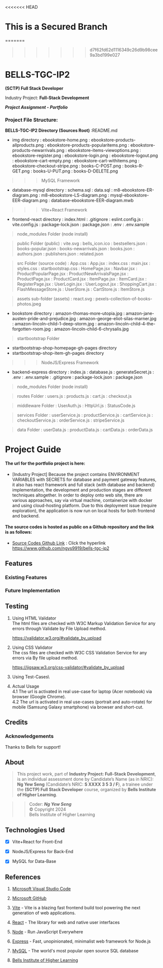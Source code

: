 <<<<<<< HEAD
<!-- This is a Secured branch -->
# This is a Secured Branch
=======
<!-- This is a Main branch -->
>>>>>>> d7f62fd62d1116349c26d9b98cee9a3bd199e027

<!-- .md means markdown -->

<!-- README.md -->
<!-- This file documents the information about the portfolio project. -->
<!-- It should be READ ME first!!! -->

<!-- Heading level 1 -->
# BELLS-TGC-IP2
**(SCTP) Full Stack Developer**

Industry Project: **Full-Stack Development**

***Project Assignment - Portfolio***

<!-- Heading level 3 -->
### Project File Structure:

**BELLS-TGC-IP2 Directory (Sources Root)**
:README.md

* img directory
: ebookstore-home.png
: ebookstore-products-allproducts.png
: ebookstore-products-popularitems.png
: ebookstore-products-newarrivals.png
: ebookstore-items-viewoptions.png
: ebookstore-register.png
: ebookstore-login.png
: ebookstore-logout.png
: ebookstore-cart-empty.png
: ebookstore-cart-withitems.png
: ebookstore-checkout-stripe.png
: books-C-POST.png
: books-R-GET.png
: books-U-PUT.png
: books-D-DELETE.png

>>> MySQL Framework
* database-mysql directory
: schema.sql
: data.sql
: m8-ebookstore-ER-diagram.png
: m8-ebookstore-LS-diagram.png
: mysql-ebookstore-EER-diagram.png
: database-ebookstore-EER-diagram.mwb

>>> Vite+React Framework
* frontend-react directory
: index.html
: .gitignore
: eslint.config.js
: vite.config.js
: package-lock.json
: package.json
: .env
: .env.sample

> node_modules Folder (node install)

> public Folder (public)
: vite.svg
: bells_icon.ico
: bestsellers.json
: books-popular.json
: books-newarrivals.json
: books.json
: authors.json
: publishers.json
: related.json

> src Folder (source code)
: App.css
: App.jsx
: index.css
: main.jsx
: styles.css
: startbootstrap.css
: HomePage.jsx
: Navbar.jsx
: ProductPopularPage.jsx
: ProductNewArrivalsPage.jsx
: ProductPage.jsx
: ProductCard.jsx
: ItemPage.jsx
: ItemCard.jsx
: RegisterPage.jsx
: UserLogin.jsx
: UserLogout.jsx
: ShoppingCart.jsx
: FlashMessageStore.js
: UserStore.js
: CartStore.js
: ItemStore.js


> assets sub-folder (assets)
: react.svg
: pexels-collection-of-books-photos.jpeg
* bookstore directory
: amazon-thomas-more-utopia.jpg
: amazon-jane-austen-pride-and-prejudice.jpg
: amazon-george-eliot-silas-marner.jpg
: amazon-lincoln-child-1-deep-storm.jpg
: amazon-lincoln-child-4-the-forgotten-room.jpg
: amazon-lincoln-child-6-chrysalis.jpg

> startbootstrap Folder
* startbootstrap-shop-homepage-gh-pages directory
* startbootstrap-shop-item-gh-pages directory

>>> NodeJS/Express Framework
* backend-express directory
: index.js
: database.js
: generateSecret.js
: .env
: .env.sample
: .gitignore
: package-lock.json
: package.json

> node_modules Folder (node install)

> routes Folder
: users.js
: products.js
: cart.js
: checkout.js

> middleware Folder
: UserAuth.js
: HttpUrl.js
: StatusCode.js

> services Folder
: userService.js
: productService.js
: cartService.js
: checkoutService.js
: orderService.js
: stripeService.js

> data Folder
: userData.js
: productData.js
: cartData.js
: orderData.js

<!-- Heading level 1 -->
# Project Guide



<!-- Heading level 4 -->
#### The url for the portfolio project is here:

- [Industry Project]
  Because the project contains ENVIRONMENT VARIABLES with SECRETS for database and payment gateway features, it also has react framework and full stack (with database and backend) implementation, the development and production stages are different techniques altogether. In order to deploy onto web site, there are various approaches, say via virtual machine, containerize with docker and using cloud-hosting platform. Due to this deployment issue (require exploration), the application is now run on local hosts for both frontend and backend.

<!-- Heading level 4 -->
#### The source codes is hosted as public on a Github repository and the link is as follows: 

- [Source Codes Github Link](https://www.github.com/ngys9919/bells-tgc-ip2 "My source-codes!")
: Click the hyperlink <https://www.github.com/ngys9919/bells-tgc-ip2>

<!-- Heading level 2 -->
## Features

<!-- Heading level 3 -->
### Existing Features



<!-- Heading level 3 -->
### Future Implementation


<!-- Heading level 2 -->
## Testing
1. Using HTML Validator   
   The html files are checked with W3C Markup Validation Service for any errors through Validate by File Upload method.

   https://validator.w3.org/#validate_by_upload

2. Using CSS Validator   
   The css files are checked with W3C CSS Validation Service for any errors via By file upload method.

   https://jigsaw.w3.org/css-validator/#validate_by_upload

3. Using Test-Cases\
   

4. Actual Usage   
   4.1 The url is activated in real use-case for laptop (Acer notebook) via browser (Google Chrome).   
   4.2 The url is activated in real use-cases (portrait and auto-rotate) for mobile (Samsung Galaxy smartphone) via browser and short-cut.

<!-- Heading level 2 -->
## Credits

### Acknowledgements
Thanks to Bells for support!

<!-- Heading level 2 -->
## About
> This project work, part of **Industry Project: Full-Stack Development**, 
> is an individual assessment done by Candidate’s Name (as in NRIC): **Ng Yew Seng** (Candidate’s NRIC: **S XXXX 3 5 3 / F**), 
> a trainee under the **(SCTP) Full Stack Developer** course, organized by **Bells Institute of Higher Learning**. 

>>
>> Coder: ***Ng Yew Seng***\
>> © Copyright 2024\
>> Bells Institute of Higher Learning


<!-- Heading level 2 -->
## Technologies Used
- [x] Vite+React for Front-End
- [x] NodeJS/Express for Back-End
- [x] MySQL for Data-Base


<!-- Heading level 2 -->
## References
1.  [Microsoft Visual Studio Code](https://code.visualstudio.com)

2.  [Microsoft GitHub](https://www.github.com)

3.  [Vite](https://vite.dev/) - Vite is a blazing fast frontend build tool powering the next generation of web applications.

4.  [React](https://react.dev/) - The library for web and native user interfaces

5.  [Node](https://nodejs.org/en) - Run JavaScript Everywhere
   
6.  [Express](https://expressjs.com/) - Fast, unopinionated, minimalist web framework for Node.js

7.  [MySQL](https://www.mysql.com/) - The world's most popular open source SQL database

8.  [Bells Institute of Higher Learning](https://bells.sg)

<!-- hyperlinks -->
[1]: https://github.com "GitHub"